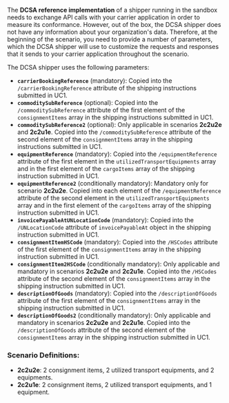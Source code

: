 The **DCSA reference implementation** of a shipper running in the sandbox needs to exchange API calls with your carrier application in order to measure its conformance. However, out of the box, the DCSA shipper does not have any information about your organization's data. Therefore, at the beginning of the scenario, you need to provide a number of parameters, which the DCSA shipper will use to customize the requests and responses that it sends to your carrier application throughout the scenario.

The DCSA shipper uses the following parameters:

- **`carrierBookingReference`** (mandatory): Copied into the `/carrierBookingReference` attribute of the shipping instructions submitted in UC1.
- **`commoditySubReference`** (optional): Copied into the `/commoditySubReference` attribute of the first element of the `consignmentItems` array in the shipping instructions submitted in UC1.
- **`commoditySubReference2`** (optional): Only applicable in scenarios **2c2u2e** and **2c2u1e**. Copied into the `/commoditySubReference` attribute of the second element of the `consignmentItems` array in the shipping instructions submitted in UC1.
- **`equipmentReference`** (mandatory): Copied into the `/equipmentReference` attribute of the first element in the `utilizedTransportEquipments` array and in the first element of the `cargoItems` array of the shipping instruction submitted in UC1.
- **`equipmentReference2`** (conditionally mandatory): Mandatory only for scenario **2c2u2e**. Copied into each element of the `/equipmentReference` attribute of the second element in the `utilizedTransportEquipments` array and in the first element of the `cargoItems` array of the shipping instruction submitted in UC1.
- **`invoicePayableAtUNLocationCode`** (mandatory): Copied into the `/UNLocationCode` attribute of `invoicePayableAt` object in the shipping instruction submitted in UC1.
- **`consignmentItemHSCode`** (mandatory): Copied into the `/HSCodes` attribute of the first element of the `consignmentItems` array in the shipping instruction submitted in UC1.
- **`consignmentItem2HSCode`** (conditionally mandatory): Only applicable and mandatory in scenarios **2c2u2e** and **2c2u1e**. Copied into the `/HSCodes` attribute of the second element of the `consignmentItems` array in the shipping instruction submitted in UC1.
- **`descriptionOfGoods`** (mandatory): Copied into the `/descriptionOfGoods` attribute of the first element of the `consignmentItems` array in the shipping instruction submitted in UC1.
- **`descriptionOfGoods2`** (conditionally mandatory): Only applicable and mandatory in scenarios **2c2u2e** and **2c2u1e**. Copied into the `/descriptionOfGoods` attribute of the second element of the `consignmentItems` array in the shipping instruction submitted in UC1.

### Scenario Definitions:
- **2c2u2e**: 2 consignment items, 2 utilized transport equipments, and 2 equipments.
- **2c2u1e**: 2 consignment items, 2 utilized transport equipments, and 1 equipment.
